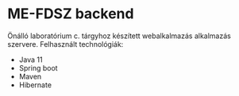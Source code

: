 # ME-FDSZ backend
Önálló laboratórium c. tárgyhoz készített webalkalmazás alkalmazás szervere.
Felhasznált technológiák:
* Java 11
* Spring boot
* Maven
* Hibernate

